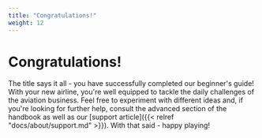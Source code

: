 ```yaml
---
title: "Congratulations!"
weight: 12
---
```


# Congratulations!

The title says it all - you have successfully completed our beginner's guide! With your new airline, you're well equipped to tackle the daily challenges of the aviation business. Feel free to experiment with different ideas and, if you're looking for further help, consult the advanced section of the handbook as well as our [support article]({{< relref "docs/about/support.md" >}}). With that said - happy playing!
